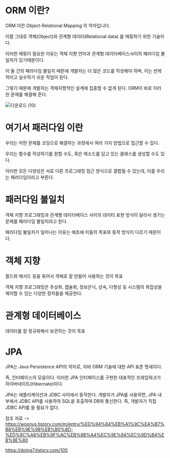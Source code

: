 ORM 이란?
===

ORM 이란 Object-Relational Mapping 의 약자입니다.

이름 그대로 객체(Object)와 관계형 데이터(Relational data) 를 매핑하기 위한 기술이다. 

이러한 매핑이 필요한 이유는 객체 지향 언어과 관계형 데이터베이스사이의 패러다임 불일치가 있기때문이다.  

이 둘 간의 패러다임 불일치 때문에 개발자는 더 많은 코드를 작성해야 하며, 이는 반복적이고 실수하기 쉬운 작업이 된다. 

그렇기 때문에 개발자는 객체지향적인 설계에 집중할 수 없게 된다. ORM이 바로 이러한 문제를 해결해 준다. 

![다운로드 (10)](https://user-images.githubusercontent.com/100178951/224333030-a36cb8a7-2ab3-4d37-8c9b-830417086420.png)

여기서 패러다임 이란
===
우리는 어떤 문제를 코딩으로 해결하는 과정에서 여러 가지 방법으로 접근할 수 있다. 

우리는 함수를 작성하기를 원할 수도, 혹은 메소드를 담고 있는 클래스를 생성할 수도 있다. 

이러한 모든 다양성은 서로 다른 프로그래밍 접근 방식으로 결합될 수 있는데, 이를 우리는 패러다임이라고 부른다. 

패러다임 불일치
===

객체 지향 프로그래밍과 관계형 데이터베이스 사이의 데이터 표현 방식이 달라서 생기는 문제를 패러다임 불일치라고 한다. 

패러다임 불일치가 일어나는 이유는 애초에 이들의 목표와 동작 방식이 다르기 때문이다.

객체 지향
=
필드와 메서드 등을 묶어서 객체로 잘 만들어 사용하는 것이 목표

객체 지향 프로그래밍은 추상화, 캡슐화, 정보은닉, 상속, 다형성 등 시스템의 복잡성을 제어할 수 있는 다양한 장치들을 제공한다.

관계형 데이터베이스
=
데이터를 잘 정규화해서 보관하는 것이 목표


JPA
===

JPA는 Java Persistence API의 약자로, 자바 ORM 기술에 대한 API 표준 명세이다.

즉, 인터페이스의 모음이다. 이러한 JPA 인터페이스를 구현한 대표적인 프레임워크가 하이버네이트(Hibernate)이다.

JPA는 애플리케이션과 JDBC 사이에서 동작한다. 개발자가 JPA를 사용하면, JPA 내부에서 JDBC API를 사용하여 SQL을 호출하여 DB와 통신한다. 즉, 개발자가 직접 JDBC API를 쓸 필요가 없다.

참조 자료 -> https://woonys.tistory.com/m/entry/%ED%94%84%EB%A1%9C%EA%B7%B8%EB%9E%98%EB%B0%8D-%ED%8C%A8%EB%9F%AC%EB%8B%A4%EC%9E%84%EC%9D%B4%EB%9E%80

https://doing7.tistory.com/105
